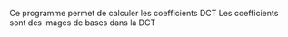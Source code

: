 Ce programme permet de calculer les coefficients DCT
Les coefficients sont des images de bases dans la DCT
